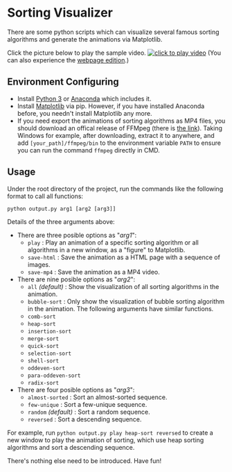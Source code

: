 # Sorting Visualizer

There are some python scripts which can visualize several famous sorting algorithms and generate the animations via Matplotlib.

Click the picture below to play the sample video.
[![click to play video](https://raw.githubusercontent.com/zamhown/sorting-visualizer/master/img/play_video.jpg)](https://www.bilibili.com/video/av25140582/)
(You can also experience the [webpage edition](https://zamhown.github.io/sorting-visualizer).)

## Environment Configuring

* Install [Python 3](https://www.python.org/downloads/) or [Anaconda](https://www.anaconda.com/download/) which includes it.
* Install [Matplotlib](https://matplotlib.org/users/installing.html) via pip. However, if you have installed Anaconda before, you needn't install Matplotlib any more.
* If you need export the animations of sorting algorithms as MP4 files, you should download an offical release of FFMpeg (there is [the link](https://ffmpeg.zeranoe.com/builds/)). Taking Windows for example, after downloading, extract it to anywhere, and add `[your_path]/ffmpeg/bin` to the environment variable `PATH` to ensure you can run the command `ffmpeg` directly in CMD.

## Usage

Under the root directory of the project, run the commands like the following format to call all functions:

```
python output.py arg1 [arg2 [arg3]]  
```

Details of the three arguments above:

* There are three posible options as "*arg1*":
  * `play` : Play an animation of a specific sorting algorithm or all algorithms in a new window, as a "figure" to Matplotlib.
  * `save-html` : Save the animation as a HTML page with a sequence of images.
  * `save-mp4` : Save the animation as a MP4 video.
* There are nine posible options as "*arg2*":
  * `all` *(default)* : Show the visualization of all sorting algorithms in the animation.
  * `bubble-sort` : Only show the visualization of bubble sorting algorithm in the animation. The following arguments have similar functions.
  * `comb-sort`
  * `heap-sort`
  * `insertion-sort`
  * `merge-sort`
  * `quick-sort`
  * `selection-sort`
  * `shell-sort`
  * `oddeven-sort`
  * `para-oddeven-sort`
  * `radix-sort`
* There are four posible options as "*arg3*":
  * `almost-sorted` : Sort an almost-sorted sequence.
  * `few-unique` : Sort a few-unique sequence.
  * `random` *(default)* : Sort a random sequence.
  * `reversed` : Sort a descending sequence.

For example, run `python output.py play heap-sort reversed` to create a new window to play the animation of sorting, which use heap sorting algorithms and sort a descending sequence.

There's nothing else need to be introduced. Have fun!
